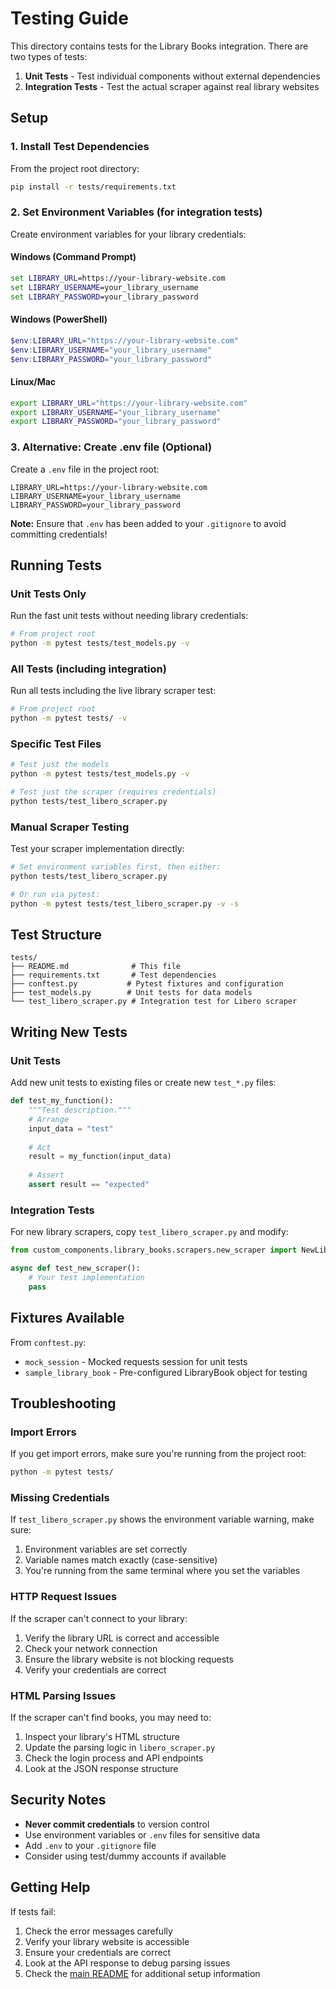 # Testing Guide

This directory contains tests for the Library Books integration. There are two types of tests:

1. **Unit Tests** - Test individual components without external dependencies
2. **Integration Tests** - Test the actual scraper against real library websites

## Setup

### 1. Install Test Dependencies

From the project root directory:

```bash
pip install -r tests/requirements.txt
```

### 2. Set Environment Variables (for integration tests)

Create environment variables for your library credentials:

#### Windows (Command Prompt)
```cmd
set LIBRARY_URL=https://your-library-website.com
set LIBRARY_USERNAME=your_library_username
set LIBRARY_PASSWORD=your_library_password
```

#### Windows (PowerShell)
```powershell
$env:LIBRARY_URL="https://your-library-website.com"
$env:LIBRARY_USERNAME="your_library_username"
$env:LIBRARY_PASSWORD="your_library_password"
```

#### Linux/Mac
```bash
export LIBRARY_URL="https://your-library-website.com"
export LIBRARY_USERNAME="your_library_username"
export LIBRARY_PASSWORD="your_library_password"
```

### 3. Alternative: Create .env file (Optional)

Create a `.env` file in the project root:

```env
LIBRARY_URL=https://your-library-website.com
LIBRARY_USERNAME=your_library_username
LIBRARY_PASSWORD=your_library_password
```

**Note:** Ensure that `.env` has been added to your `.gitignore` to avoid committing credentials!

## Running Tests

### Unit Tests Only

Run the fast unit tests without needing library credentials:

```bash
# From project root
python -m pytest tests/test_models.py -v
```

### All Tests (including integration)

Run all tests including the live library scraper test:

```bash
# From project root
python -m pytest tests/ -v
```

### Specific Test Files

```bash
# Test just the models
python -m pytest tests/test_models.py -v

# Test just the scraper (requires credentials)
python tests/test_libero_scraper.py
```

### Manual Scraper Testing

Test your scraper implementation directly:

```bash
# Set environment variables first, then either:
python tests/test_libero_scraper.py

# Or run via pytest:
python -m pytest tests/test_libero_scraper.py -v -s
```

## Test Structure

```
tests/
├── README.md              # This file
├── requirements.txt       # Test dependencies  
├── conftest.py           # Pytest fixtures and configuration
├── test_models.py        # Unit tests for data models
└── test_libero_scraper.py # Integration test for Libero scraper
```

## Writing New Tests

### Unit Tests

Add new unit tests to existing files or create new `test_*.py` files:

```python
def test_my_function():
    """Test description."""
    # Arrange
    input_data = "test"
    
    # Act
    result = my_function(input_data)
    
    # Assert
    assert result == "expected"
```

### Integration Tests

For new library scrapers, copy `test_libero_scraper.py` and modify:

```python
from custom_components.library_books.scrapers.new_scraper import NewLibraryScraper

async def test_new_scraper():
    # Your test implementation
    pass
```

## Fixtures Available

From `conftest.py`:

- `mock_session` - Mocked requests session for unit tests
- `sample_library_book` - Pre-configured LibraryBook object for testing

## Troubleshooting

### Import Errors

If you get import errors, make sure you're running from the project root:

```bash
python -m pytest tests/
```

### Missing Credentials

If `test_libero_scraper.py` shows the environment variable warning, make sure:

1. Environment variables are set correctly
2. Variable names match exactly (case-sensitive)
3. You're running from the same terminal where you set the variables

### HTTP Request Issues

If the scraper can't connect to your library:

1. Verify the library URL is correct and accessible
2. Check your network connection
3. Ensure the library website is not blocking requests
4. Verify your credentials are correct

### HTML Parsing Issues

If the scraper can't find books, you may need to:

1. Inspect your library's HTML structure
2. Update the parsing logic in `libero_scraper.py`
3. Check the login process and API endpoints
4. Look at the JSON response structure

## Security Notes

- **Never commit credentials** to version control
- Use environment variables or `.env` files for sensitive data
- Add `.env` to your `.gitignore` file
- Consider using test/dummy accounts if available

## Getting Help

If tests fail:

1. Check the error messages carefully
2. Verify your library website is accessible
3. Ensure your credentials are correct
4. Look at the API response to debug parsing issues
5. Check the [main README](../README.md) for additional setup information